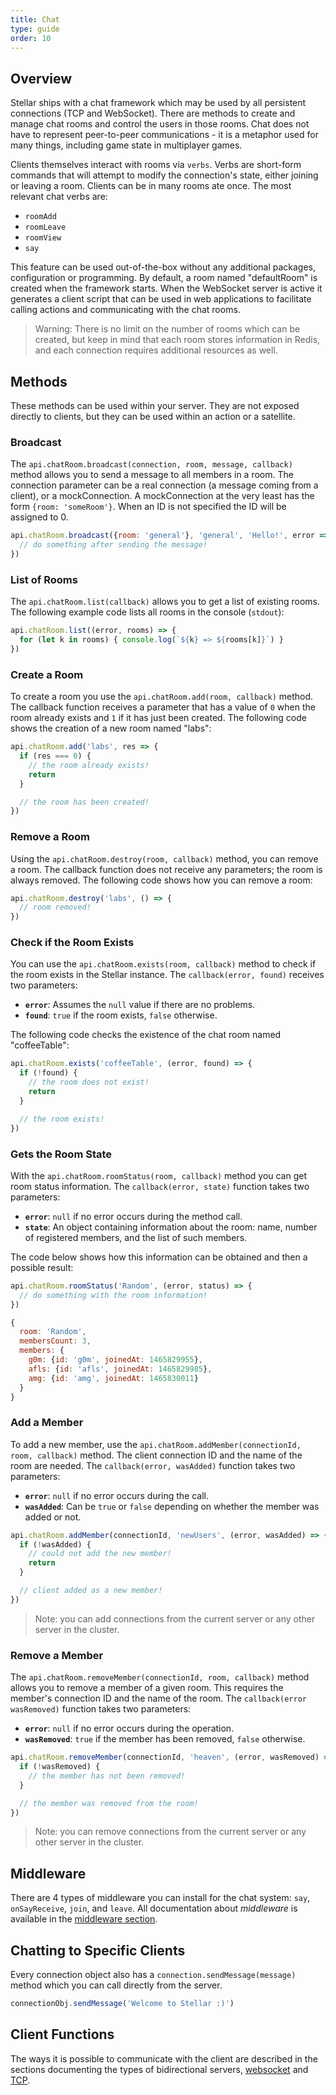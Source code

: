 ```yaml
---
title: Chat
type: guide
order: 10
---
```


## Overview

Stellar ships with a chat framework which may be used by all persistent connections (TCP and WebSocket). There are methods to create and manage chat rooms and control the users in those rooms. Chat does not have to represent peer-to-peer communications - it is a metaphor used for many things, including game state in multiplayer games.

Clients themselves interact with rooms via `verbs`. Verbs are short-form commands that will attempt to modify the connection's state, either joining or leaving a room. Clients can be in many rooms ate once. The most relevant chat verbs are:

- `roomAdd`
- `roomLeave`
- `roomView`
- `say`

This feature can be used out-of-the-box without any additional packages, configuration or programming. By default, a room named "defaultRoom" is created when the framework starts. When the WebSocket server is active it generates a client script that can be used in web applications to facilitate calling actions and communicating with the chat rooms.

> Warning: There is no limit on the number of rooms which can be created, but keep in mind that each room stores information in Redis, and each connection requires additional resources as well.

## Methods

These methods can be used within your server. They are not exposed directly to clients, but they can be used within an action or a satellite.

### Broadcast

The `api.chatRoom.broadcast(connection, room, message, callback)` method allows you to send a message to all members in a room. The connection parameter can be a real connection (a message coming from a client), or a mockConnection. A mockConnection at the very least has the form `{room: 'someRoom'}`. When an ID is not specified the ID will be assigned to 0.

```javascript
api.chatRoom.broadcast({room: 'general'}, 'general', 'Hello!', error => {
  // do something after sending the message!
})
```

### List of Rooms

The `api.chatRoom.list(callback)` allows you to get a list of existing rooms. The following example code lists all rooms in the console (`stdout`):

```javascript
api.chatRoom.list((error, rooms) => {
  for (let k in rooms) { console.log(`${k} => ${rooms[k]}`) }
})
```

### Create a Room

To create a room you use the `api.chatRoom.add(room, callback)` method. The callback function receives a parameter that has a value of `0` when the room already exists and `1` if it has just been created. The following code shows the creation of a new room named "labs":

```javascript
api.chatRoom.add('labs', res => {
  if (res === 0) {
    // the room already exists!
    return
  }

  // the room has been created!
})
```

###  Remove a Room

Using the `api.chatRoom.destroy(room, callback)` method, you can remove a room. The callback function does not receive any parameters; the room is always removed. The following code shows how you can remove a room:

```javascript
api.chatRoom.destroy('labs', () => {
  // room removed!
})
```

### Check if the Room Exists

You can use the `api.chatRoom.exists(room, callback)` method to check if the room exists in the Stellar instance. The `callback(error, found)` receives two parameters:

- **`error`**: Assumes the `null` value if there are no problems.
- **`found`**: `true` if the room exists, `false` otherwise.

The following code checks the existence of the chat room named "coffeeTable":

```javascript
api.chatRoom.exists('coffeeTable', (error, found) => {
  if (!found) {
    // the room does not exist!
    return
  }

  // the room exists!
})
```

### Gets the Room State

With the `api.chatRoom.roomStatus(room, callback)` method you can get room status information. The `callback(error, state)` function takes two parameters:

- **`error`**: `null` if no error occurs during the method call.
- **`state`**: An object containing information about the room: name, number of registered members, and the list of such members.

The code below shows how this information can be obtained and then a possible result:

```javascript
api.chatRoom.roomStatus('Random', (error, status) => {
  // do something with the room information!
})
```

```javascript
{
  room: 'Random',
  membersCount: 3,
  members: {
    g0m: {id: 'g0m', joinedAt: 1465829955},
    afls: {id: 'afls', joinedAt: 1465829985},
    amg: {id: 'amg', joinedAt: 1465830011}
  }
}
```

### Add a Member

To add a new member, use the `api.chatRoom.addMember(connectionId, room, callback)` method.  The client connection ID and the name of the room are needed. The `callback(error, wasAdded)` function takes two parameters:

- **`error`**: `null` if no error occurs during the call.
- **`wasAdded`**: Can be `true` or `false` depending on whether the member was added or not.

```javascript
api.chatRoom.addMember(connectionId, 'newUsers', (error, wasAdded) => {
  if (!wasAdded) {
    // could not add the new member!
    return
  }

  // client added as a new member!
})
```

> Note: you can add connections from the current server or any other server in the cluster.

### Remove a Member

The `api.chatRoom.removeMember(connectionId, room, callback)` method allows you to remove a member of a given room. This requires the member's connection ID and the name of the room. The `callback(error wasRemoved)` function takes two parameters:

- **`error`**: `null` if no error occurs during the operation.
- **`wasRemoved`**: `true` if the member has been removed, `false` otherwise.

```javascript
api.chatRoom.removeMember(connectionId, 'heaven', (error, wasRemoved) => {
  if (!wasRemoved) {
    // the member has not been removed!
  }

  // the member was removed from the room!
})
```

> Note: you can remove connections from the current server or any other server in the cluster.

## Middleware

There are 4 types of middleware you can install for the chat system: `say`, `onSayReceive`, `join`, and `leave`. All documentation about _middleware_ is available in the [middleware section](./middleware.html).

## Chatting to Specific Clients

Every connection object also has a `connection.sendMessage(message)` method which you can call directly from the server.

```javascript
connectionObj.sendMessage('Welcome to Stellar :)')
```

## Client Functions

The ways it is possible to communicate with the client are described in the sections documenting the types of bidirectional servers, [websocket](websocket.html) and [TCP](tcp.html).
